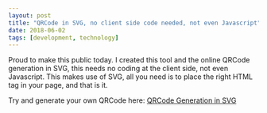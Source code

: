 ```yaml
---
layout: post
title: "QRCode in SVG, no client side code needed, not even Javascript"
date: 2018-06-02
tags: [development, technology]
---
```


Proud to make this public today. I created this tool and the online QRCode generation in SVG, this needs no coding at the client side, not even Javascript. This makes use of SVG, all you need is to place the right HTML tag in your page, and that is it.

Try and generate your own QRCode here:
[QRCode Generation in SVG](https://manson.aieio.com/qrcode/)

